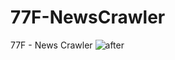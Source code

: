 # 77F-NewsCrawler
77F - News Crawler
![after](https://user-images.githubusercontent.com/90501126/133920106-fc150abd-f9d4-4d98-a035-9019254bee41.PNG)

